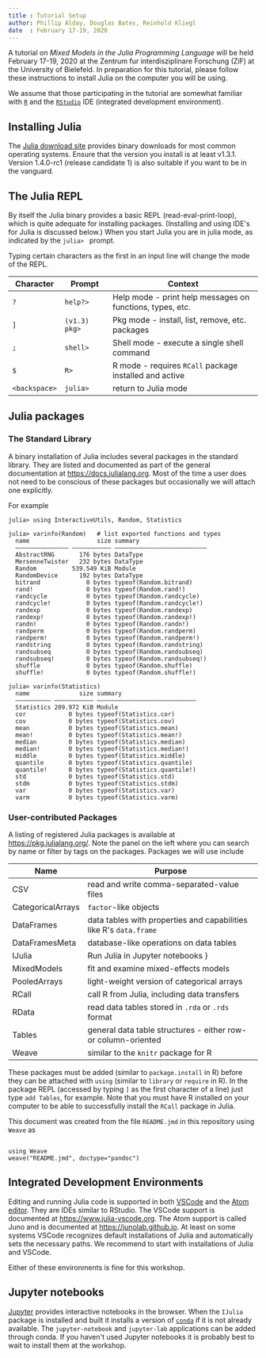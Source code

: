 ```yaml
---
title : Tutorial Setup
author: Phillip Alday, Douglas Bates, Reinhold Kliegl
date  : February 17-19, 2020
---
```


A tutorial on *Mixed Models in the Julia Programming Language* will be held February 17-19, 2020 at the Zentrum fur interdisziplinare Forschung (ZiF) at the University of Bielefeld. In preparation for this tutorial, please follow these instructions to install Julia on the computer you will be using.

We assume that those participating in the tutorial are somewhat familiar with [`R`](https://R-project.org) and the [`RStudio`](https://rstudio.com/products/rstudio) IDE (integrated development environment).

## Installing Julia

The [Julia download site](https://julialang.org/downloads/) provides binary downloads for most common operating systems. Ensure that the version you install is at least v1.3.1. Version 1.4.0-rc1 (release candidate 1) is also suitable if you want to be in the vanguard.

## The Julia REPL

By itself the Julia binary provides a basic REPL (read-eval-print-loop), which is quite adequate for installing packages. (Installing and using IDE's for Julia is discussed below.) When you start Julia you are in julia mode, as indicated by the `julia> ` prompt.

Typing certain characters as the first in an input line will change the mode of the REPL.

| Character | Prompt | Context |
| --------- | ------ | --------------- |
| `?` | `help?> ` | Help mode - print help messages on functions, types, etc. |
| `]` | `(v1.3) pkg> ` | Pkg mode - install, list, remove, etc. packages |
| `;` | `shell> ` | Shell mode - execute a single shell command |
| `$` | `R> ` | R mode - requires `RCall` package installed and active |
| `<backspace>` | `julia> ` | return to Julia mode |

## Julia packages

### The Standard Library

A binary installation of Julia includes several packages in the standard library. They are listed and documented as part of the general documentation at https://docs.julialang.org. Most of the time a user does not need to be conscious of these packages but occasionally we will attach one explicitly.

For example
~~~~{.julia}
julia> using InteractiveUtils, Random, Statistics

julia> varinfo(Random)   # list exported functions and types
  name                   size summary                   
  ––––––––––––––– ––––––––––– ––––––––––––––––––––––––––
  AbstractRNG       176 bytes DataType                  
  MersenneTwister   232 bytes DataType                  
  Random          539.549 KiB Module                    
  RandomDevice      192 bytes DataType                  
  bitrand             0 bytes typeof(Random.bitrand)    
  rand!               0 bytes typeof(Random.rand!)      
  randcycle           0 bytes typeof(Random.randcycle)  
  randcycle!          0 bytes typeof(Random.randcycle!) 
  randexp             0 bytes typeof(Random.randexp)    
  randexp!            0 bytes typeof(Random.randexp!)   
  randn!              0 bytes typeof(Random.randn!)     
  randperm            0 bytes typeof(Random.randperm)   
  randperm!           0 bytes typeof(Random.randperm!)  
  randstring          0 bytes typeof(Random.randstring) 
  randsubseq          0 bytes typeof(Random.randsubseq) 
  randsubseq!         0 bytes typeof(Random.randsubseq!)
  shuffle             0 bytes typeof(Random.shuffle)    
  shuffle!            0 bytes typeof(Random.shuffle!)   

julia> varinfo(Statistics)
  name              size summary                     
  –––––––––– ––––––––––– ––––––––––––––––––––––––––––
  Statistics 209.972 KiB Module                      
  cor            0 bytes typeof(Statistics.cor)      
  cov            0 bytes typeof(Statistics.cov)      
  mean           0 bytes typeof(Statistics.mean)     
  mean!          0 bytes typeof(Statistics.mean!)    
  median         0 bytes typeof(Statistics.median)   
  median!        0 bytes typeof(Statistics.median!)  
  middle         0 bytes typeof(Statistics.middle)   
  quantile       0 bytes typeof(Statistics.quantile) 
  quantile!      0 bytes typeof(Statistics.quantile!)
  std            0 bytes typeof(Statistics.std)      
  stdm           0 bytes typeof(Statistics.stdm)     
  var            0 bytes typeof(Statistics.var)      
  varm           0 bytes typeof(Statistics.varm)     

~~~~~~~~~~~~~





### User-contributed Packages

A listing of registered Julia packages is available at https://pkg.julialang.org/.  Note the panel on the left where you can search by name or filter by tags on the packages.  Packages we will use include

| Name | Purpose |
| ---- | ----------- |
| CSV | read and write comma-separated-value files |
| CategoricalArrays | `factor`-like objects |
| DataFrames | data tables with properties and capabilities like R's `data.frame` |
| DataFramesMeta | database-like operations on data tables |
| IJulia | Run Julia in Jupyter notebooks }
| MixedModels | fit and examine mixed-effects models |
| PooledArrays | light-weight version of categorical arrays |
| RCall | call R from Julia, including data transfers |
| RData | read data tables stored in `.rda` or `.rds` format |
| Tables | general data table structures - either row- or column-oriented |
| Weave | similar to the `knitr` package for R |

These packages must be added (similar to `package.install` in R) before they can be attached with `using` (similar to `library` or `require` in R).  In the package REPL (accessed by typing `]` as the first character of a line) just type `add Tables`, for example.  Note that you must have R installed on your computer to be able to successfully install the `RCall` package in Julia.

This document was created from the file `README.jmd` in this repository using `Weave` as
~~~~{.julia}

using Weave
weave("README.jmd", doctype="pandoc")
~~~~~~~~~~~~~




## Integrated Development Environments

Editing and running Julia code is supported in both [VSCode](https://code.visualstudio.com) and the [Atom editor](https://atom.io). They are IDEs similar to RStudio. The VSCode support is documented at https://www.julia-vscode.org. The Atom support is called Juno and is documented at https://junolab.github.io. At least on some systems VSCode recognizes default installations of Julia and automatically sets the necessary paths. We recommend to start with installations of Julia and VSCode. 

Either of these environments is fine for this workshop.

## Jupyter notebooks

[Jupyter](https://jupyter.org) provides interactive notebooks in the browser.  When the `IJulia` package is installed and built it installs a version of [`conda`](https://docs.conda.io/en/latest/) if it is not already available.  The `jupyter-notebook` and `jupyter-lab` applications can be added through conda.  If you haven't used Jupyter notebooks it is probably best to wait to install them at the workshop. 
